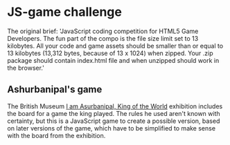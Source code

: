 # JS-game challenge

The original brief:
'JavaScript coding competition for HTML5 Game Developers. The fun part of the compo is the file size limit set to 13 kilobytes. 
All your code and game assets should be smaller than or equal to 13 kilobytes (13,312 bytes, because of 13 x 1024) when zipped. 
Your .zip package should contain index.html file and when unzipped should work in the browser.'

## Ashurbanipal's game

The British Museum [I am Asurbanipal, King of the World](https://www.britishmuseum.org/whats_on/exhibitions/ashurbanipal.aspx) exhibition includes the board for a game the king played. The rules he used aren't known with certainty, but this is a JavaScript game to create a possible version, based on later versions of the game, which have to be simplified to make sense with the board from the exhibition.
